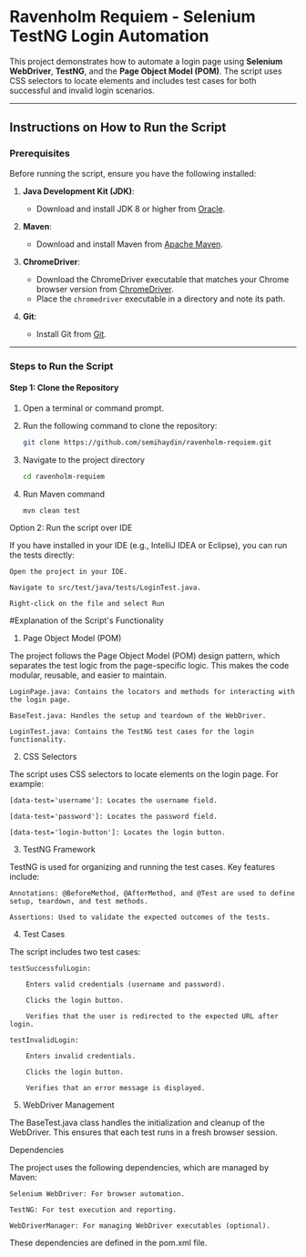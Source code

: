 # Ravenholm Requiem - Selenium TestNG Login Automation

This project demonstrates how to automate a login page using **Selenium WebDriver**, **TestNG**, and the **Page Object Model (POM)**. The script uses CSS selectors to locate elements and includes test cases for both successful and invalid login scenarios.

---

## **Instructions on How to Run the Script**

### **Prerequisites**

Before running the script, ensure you have the following installed:

1. **Java Development Kit (JDK)**:
   - Download and install JDK 8 or higher from [Oracle](https://www.oracle.com/java/technologies/javase-downloads.html).

2. **Maven**:
   - Download and install Maven from [Apache Maven](https://maven.apache.org/download.cgi).

3. **ChromeDriver**:
   - Download the ChromeDriver executable that matches your Chrome browser version from [ChromeDriver](https://sites.google.com/chromium.org/driver/).
   - Place the `chromedriver` executable in a directory and note its path.

4. **Git**:
   - Install Git from [Git](https://git-scm.com/downloads).

---

### **Steps to Run the Script**

#### **Step 1: Clone the Repository**
1. Open a terminal or command prompt.
2. Run the following command to clone the repository:

   ```bash
   git clone https://github.com/semihaydin/ravenholm-requiem.git

3. Navigate to the project directory
   ```bash
   cd ravenholm-requiem

5. Run Maven command
   ```bash
   mvn clean test
   
Option 2: Run the script over IDE

If you have installed in your IDE (e.g., IntelliJ IDEA or Eclipse), you can run the tests directly:

    Open the project in your IDE.

    Navigate to src/test/java/tests/LoginTest.java.

    Right-click on the file and select Run
   
#Explanation of the Script's Functionality
1. Page Object Model (POM)

The project follows the Page Object Model (POM) design pattern, which separates the test logic from the page-specific logic. This makes the code modular, reusable, and easier to maintain.

    LoginPage.java: Contains the locators and methods for interacting with the login page.

    BaseTest.java: Handles the setup and teardown of the WebDriver.

    LoginTest.java: Contains the TestNG test cases for the login functionality.

2. CSS Selectors

The script uses CSS selectors to locate elements on the login page. For example:

    [data-test='username']: Locates the username field.

    [data-test='password']: Locates the password field.

    [data-test='login-button']: Locates the login button.

3. TestNG Framework

TestNG is used for organizing and running the test cases. Key features include:

    Annotations: @BeforeMethod, @AfterMethod, and @Test are used to define setup, teardown, and test methods.

    Assertions: Used to validate the expected outcomes of the tests.

4. Test Cases

The script includes two test cases:

    testSuccessfulLogin:

        Enters valid credentials (username and password).

        Clicks the login button.

        Verifies that the user is redirected to the expected URL after login.

    testInvalidLogin:

        Enters invalid credentials.

        Clicks the login button.

        Verifies that an error message is displayed.

5. WebDriver Management

The BaseTest.java class handles the initialization and cleanup of the WebDriver. This ensures that each test runs in a fresh browser session.

Dependencies

The project uses the following dependencies, which are managed by Maven:

    Selenium WebDriver: For browser automation.

    TestNG: For test execution and reporting.

    WebDriverManager: For managing WebDriver executables (optional).

These dependencies are defined in the pom.xml file.
